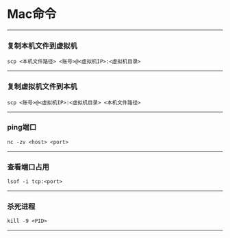 # Mac命令



---



### 复制本机文件到虚拟机

```shell
scp <本机文件路径> <账号>@<虚拟机IP>:<虚拟机目录>
```



---



### 复制虚拟机文件到本机

```shell
scp <账号>@<虚拟机IP>:<虚拟机目录> <本机文件路径>
```



---



### ping端口

```shell
nc -zv <host> <port>
```



---



### 查看端口占用

```shell
lsof -i tcp:<port>
```



---



### 杀死进程

```shell
kill -9 <PID>
```



---

